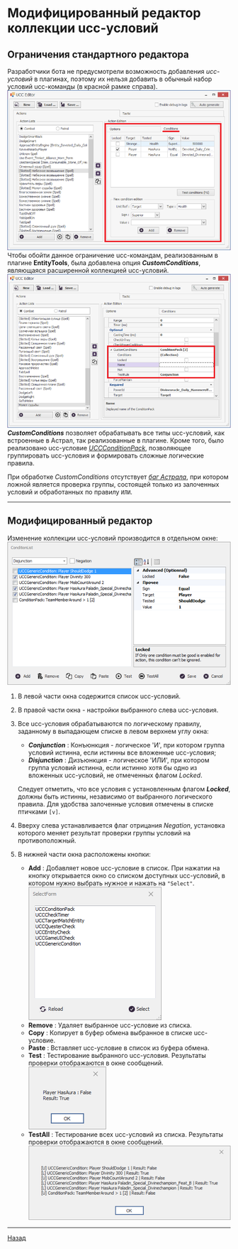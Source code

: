 # **Модифицированный редактор коллекции ucc-условий**

## **Ограничения стандартного редактора**
Разработчики бота не предусмотрели возможность добавления *ucc-условий* в плагинах, поэтому их нельзя добавить в обычный набор условий ucc-команды (в красной рамке справа). 
![UccEditor-Conditions](img/UccEditor_ConditionsTab.png)
Чтобы обойти данное ограничение ucc-командам, реализованным в плагине **EntityTools**, была добавлена опция ***CustomConditions***, являющаяся расширенной коллекцией ucc-условий.
![UccEditor-CustomConditions](img/UccEditor_CustomConditions.png)
***CustomConditions*** позволяет обрабатывать все типы ucc-условий, как встроенные в Астрал, так реализованные в плагине.
Кроме того, было реализовано ucc-условие [*UCCConditionPack*](Conditions/UCCConditionPack-RU.md), позволяющее группировать ucc-условия и формировать сложные логические правила. 

При обработке *CustomConditions* отсутствует [*баг Астрала*](https://www.neverwinter-bot.com/forums/viewtopic.php?p=43910#p43910 "Описан в 'Примере 4'"), при котором ложной является проверка группы, состоящей только из залоченных условий и обработанных по правилу ``ИЛИ``.

---

## **Модифицированный редактор**
Изменение коллекции ucc-условий производится в отдельном окне:
![ConditionListEditor](img/ConditionListEditor.png)  

1. В левой части окна содержится список ucc-условий. 
2. В правой части окна - настройки выбранного слева ucc-условия.  
3. Все ucc-условия обрабатываются по логическому правилу, заданному в выпадающем списке в левом верхнем углу окна:
   - ***Conjunction*** : Конъюнкция - логическое 'И', при котором группа условий истинна, если истинны все вложенные ucc-условия;
   - ***Disjunction*** : Дизъюнкция - логическое 'ИЛИ', при котором группа условий истинна, если истинно хотя бы одно из вложенных ucc-условий, не отмеченных флагом *Locked*.  

    Следует отметить, что все условия с установленным флагом ***Locked***, должны быть истинны, независимо от выбранного логического правила. Для удобства залоченные условия отмечены в списке птичками ``[v]``.
4. Вверху слева устанавливается флаг отрицания *Negation*, установка которого меняет результат проверки группы условий на противоположный.
5. В нижней части окна расположены кнопки:
   - **Add** : Добавляет новое ucc-условие в список. При нажатии на кнопку открывается окно со списком доступных ucc-условий, в котором нужно выбрать нужное и нажать на ``"Select"``.
       ![Выбор умения](img/UccCondition_SelectForm.png)
   - **Remove** : Удаляет выбранное ucc-условие из списка.
   - **Copy** : Копирует в буфер обмена выбранное в списке ucc-условие.
   - **Paste** : Вставляет ucc-условие в список из буфера обмена.
   - **Test** : Тестирование выбранного ucc-условия. Результаты проверки отображаются в окне сообщений.  
       ![Тест умения](img/UccCondition_Test.png)
   - **TestAll** : Тестирование всех ucc-условий из списка. Результаты проверки отображаются в окне сообщений.  
       ![Тест всех умений](img/UccCondition_TestAll.png)

---

<a href="javascript:history.back()">Назад</a>